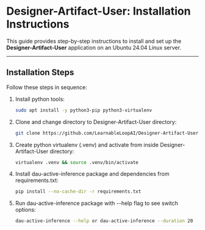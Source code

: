 # Designer-Artifact-User: Installation Instructions

This guide provides step-by-step instructions to install and set up the **Designer-Artifact-User** application on an Ubuntu 24.04 Linux server.

---

## Installation Steps

Follow these steps in sequence:

1. Install python tools:
   ```bash
   sudo apt install -y python3-pip python3-virtualenv

2. Clone and change directory to Designer-Artifact-User directory:
   ```bash
   git clone https://github.com/LearnableLoopAI/Designer-Artifact-User && cd Designer-Artifact-User

3. Create python virtualenv (.venv) and activate from inside Designer-Artifact-User directory:
   ```bash
   virtualenv .venv && source .venv/bin/activate

4. Install dau-active-inference package and dependencies from requirements.txt:
   ```bash
   pip install --no-cache-dir -r requirements.txt

5. Run dau-active-inference package with --help flag to see switch options:
   ```bash
   dau-active-inference --help or dau-active-inference --duration 20

